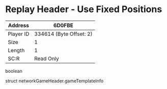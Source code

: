 
#  Replay Header - Use Fixed Positions
Address   | 6D0FBE
----------|-------------
Player ID | 334614 (Byte Offset: 2)
Size 	  | 1
Length 	  | 1
SC:R      | Read Only

boolean

struct networkGameHeader.gameTemplateInfo
